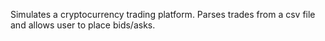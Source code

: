 Simulates a cryptocurrency trading platform. Parses trades from a csv file and allows user to place bids/asks.
